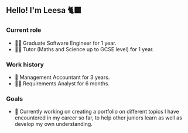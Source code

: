 ## Hello! I'm Leesa 🐈‍⬛

### Current role

- 👩‍🎓 Graduate Software Engineer for 1 year.
- 👩‍🏫 Tutor (Maths and Science up to GCSE level) for 1 year.

### Work history

- 💼 Management Accountant for 3 years.
- 👩‍💼 Requirements Analyst for 6 months.

### Goals

- 🌱 Currently working on creating a portfolio on different topics I have encountered in my career so far, to help other juniors learn as well as develop my own understanding.

<!--
- 🔭 I’m currently working on ...
- 🌱 I’m currently learning ...
- 👯 I’m looking to collaborate on ...
- 🤔 I’m looking for help with ...
- 💬 Ask me about ...
- 📫 How to reach me: ...
- 😄 Pronouns: ...
- ⚡ Fun fact: ...
-->
